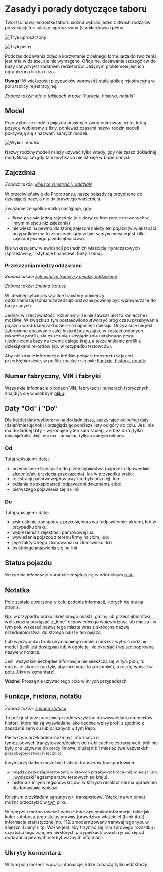 # Zasady i porady dotyczące taboru

Tworząc nową jednostkę taboru można wybrać jeden z dwóch rodzajów prezentacji formularzy: uproszczony (standardowy) i pełny.

![Tryb uproszczony](./Misc/short_create_tabor.png)

![Tryb pełny](./Misc/long_create_tabor.png)

Podczas dodawania zdjęcia korzystanie z pełnego formularza do tworzenia jest mile widziane, ale nie wymagane.
Oficjalne, dodawanie szczegółów do bazy danych jest zadaniem redaktorów. Jedynym problemem jest ich ograniczona liczba i czas.

**Uwaga!** W większości przypadków wprowadź stałą tablicę rejestracyjną w polu tablicy rejestracyjnej.

*Zobacz także: [Info o tablicach w pole "Funkcje, historia, notatki"](#funkcje-historia-notatki)*

## Model

Przy wyborze modelu pojazdu prosimy o zwrócenie uwagi na to, którą pozycję wybieramy z listy, ponieważ czasami nazwy rodzin modeli pokrywają się z nazwami samych modeli.

![Wybor modelu](./Misc/choose_model.png)

Nazwy rodziny modeli należy używać tylko wtedy, gdy nie znasz dokładnej modyfikacji lub gdy ta modyfikacja nie istnieje w bazie danych.

## Zajezdnia

*Zobacz także: [Miejsce rejestracji i oddziały](../Przedsi%C4%99biorstwa/Readme.md#Miejsce-rejestracji-i-oddziały)*

W przeciwieństwie do Phototransu, nasze pojazdy są przypisane do działającej bazy, a nie do prawnego właściciela.

Związanie ze spółką-matką następuje, gdy:
- firma posiada jedną zajezdnie (nie dotyczy firm zarejestrowanych w innym miejscu niż zajezdnia)
- nie wiesz na pewno, do której zajezdni należy ten pojazd (w większości przypadków ma to znaczenie, gdy w tym samym mieście jest kilka zajezdni jednego przedsiębiorstwa).

Nie wskazujemy w ewidencji pośrednich właścicieli tymczasowych (sprzedawcy, instytucje finansowe, bazy złomu).

### Przekazania między oddziałami

*Zobacz także: [Jak ustalać transfery między oddziałami](../Zrdo%C5%82a_informacji.md#jak-ustalac-transfery-miedzy-oddziałami)*

*Zobacz także: [Zmiana statusu](./Status_taboru.md#zmiana-statusu)*

W idealnej sytuacji wszystkie transfery pomiędzy oddziałami/zajezdniami/przedsiębiorstwami powinny być wprowadzane do bazy danych.

Jednak w rzeczywistości rozumiemy, że nie zawsze jest to konieczne i możliwe. W związku z tym postanowiono stworzyć próg czasu przebywania pojazdu w oddziałe/zakładzie – co najmniej 1 miesiąc.
Oczywiście nie jest zabronione dodawanie całej historii bez wyjątku w postaci osobnych rekordów profilu, ale zaleca się uwzględnienie ustalonego progu ujednolicenia bazy na terenie całego kraju, a także unikanie profili z dziesiątkami rekordów (np. w przypadku testowców).

Aby nie stracić informacji o krótkim pobycie transportu w jakimś przedsiębiorstwie, w profilu znajduje się pole [Funkcje, historia, notatki](#funkcje-historia-notatki)

## Numer fabryczny, VIN i fabryki

Wszystkie informacje o kodach VIN, fabrykach i numerach fabrycznych znajdują się w osobnym [pliku](./VINs_producers_etc.md).

## Daty "Od" i "Do"

Dla każdej daty wybieramy najdokładniejszą, zaczynając od pełnej daty (dzień/miesiąc/rok) i przeglądając poniższe listy od góry do dołu. Jeśli nie ma dokładnej daty - wykonujemy ten sam zabieg, ale bez dnia (tylko miesiąc/rok). Jeśli nie ma - to samo, tylko z samym rokiem.

### Od

Tutaj wpisujemy datę:
- przeniesienie transportu do przedsiębiorstwa (poprzez odpowiednie zlecenie/akt przyjęcia-przekazania), lub w przypadku braku:
- rejestracji państwowej/dostawy (co było później), lub:
- oddania do eksploatacji (odpowiedni dokument), albo:
- pierwszego pojawienia się na linii

### Do

Tutaj wpisujemy datę:
- wykreślenie transportu z przedsiębiorstwa (odpowiednim aktem), lub w przypadku braku:
- wykreślenia z rejestracji państwowej lub:
- wywieźenia pojazdu z terenu firmy na złom, lub:
- jego faktycznego złomowania na złomowisku, lub
- ostatniego pojawienia się na linii

## Status pojazdu

Wszystkie informacje o statusie znajdują się w oddzielnym [pliku](./Status_taboru.md).

## Notatka

Pole zostało utworzone w celu podania informacji, których nie ma na stronie.

Np. w przypadku braku określonego miasta, gminy lub przedsiębiorstwa, wpis można powiązać z „Inne” odpowiedniego województwa lub miasta i w tym polu wskazać nazwę tego miasta wraz z skróconą nazwą przedsiębiorstwa, do którego należy ten pojazd.

Lub w przypadku braku wymaganego modelu możesz wybrać rodzinę modeli (jeśli jest dostępna) lub w ogóle jej nie określać i wpisać poprawną nazwę w notatce.

Jeśli wszystkie niezbędne informacje nie mieszczą się w tym polu, to można je skrócić (na tyle, aby inni mogli to zrozumieć), a resztę wpisać w polu [„Ukryty komentarz”](#ukryty-komentarz).

**Ważne!** Proszę nie używać tego pola w innych przypadkach.

## Funkcje, historia, notatki

*Zobacz także: [Zmiana statusu](./Status_taboru.md#zmiana-statusu)*

To pole jest przeznaczone przede wszystkim do wyświetlania momentów historii, które nie są wyświetlane jako osobne wpisy profilu zgodnie z zasadami serwisu lub opisanych w tym Repo.

Pierwszym przykładem może być informacja o tymczasowych/tranzytowych/dealerskich tablicach rejestracyjnych, jeśli nie były one używane do pracy liniowej dłużej niż 1 miesiąc (we wszystkich przedsiębiorstwach łącznie).

Innym przykładem może być historia transferów transportowych:
- między przedsiębiorstwami, w których przebywał krócej niż miesiąc (np. „wycieczki” egzemplarzów testowych po kraju).
- historia z innych regionów/krajów, w których redaktor nie ma uprawnień do dodawania wpisów.

Kolejnym przykładem są statystyki transportowe. Więcej na ten temat można przeczytać w [tym](./Status_taboru.md) pliku.

W tym polu można również wpisać inne opcjonalne informacje, takie jak kolor autobusu, jego status prawny (prawdziwy właściciel (bank itp.)), informacje statystyczne (np. "12. zmodernizowany tramwaj tego typu w zajezdni Lipiny") itp. Ważne jest, aby trzymać się ram zdrowego rozsądku i czystości tego pola, aw niektórych przypadkach powstrzymać się od dodawania pewnych niezbyt ważnych informacji.

## Ukryty komentarz

W tym polu możesz wpisać informacje, które zobaczą tylko redaktorzy.